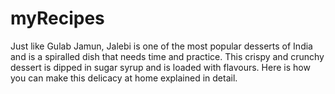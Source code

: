 # myRecipes

Just like Gulab Jamun, Jalebi is one of the most popular desserts of India and is a spiralled dish that needs time and practice. This crispy and crunchy dessert is dipped in sugar syrup and is loaded with flavours. Here is how you can make this delicacy at home explained in detail.